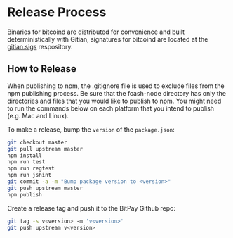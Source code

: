 # Release Process

Binaries for bitcoind are distributed for convenience and built deterministically with Gitian, signatures for bitcoind are located at the [gitian.sigs](https://github.com/fcash-wallet/gitian.sigs) respository.

## How to Release

When publishing to npm, the .gitignore file is used to exclude files from the npm publishing process. Be sure that the fcash-node directory has only the directories and files that you would like to publish to npm. You might need to run the commands below on each platform that you intend to publish (e.g. Mac and Linux).

To make a release, bump the `version` of the `package.json`:

```bash
git checkout master
git pull upstream master
npm install
npm run test
npm run regtest
npm run jshint
git commit -a -m "Bump package version to <version>"
git push upstream master
npm publish
```

Create a release tag and push it to the BitPay Github repo:

```bash
git tag -s v<version> -m 'v<version>'
git push upstream v<version>
```
